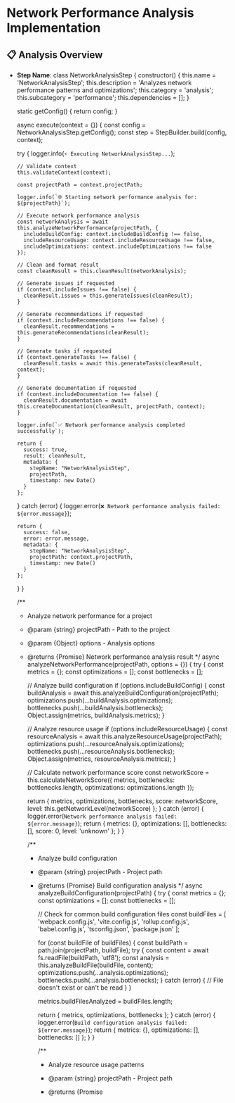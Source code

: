 # Network Performance Analysis Implementation

## 📋 Analysis Overview
- **Step Name**: class NetworkAnalysisStep {
  constructor() {
    this.name = 'NetworkAnalysisStep';
    this.description = 'Analyzes network performance patterns and optimizations';
    this.category = 'analysis';
    this.subcategory = 'performance';
    this.dependencies = [];
  }

  static getConfig() {
    return config;
  }

  async execute(context = {}) {
    const config = NetworkAnalysisStep.getConfig();
    const step = StepBuilder.build(config, context);
    
    try {
      logger.info(`⚡ Executing NetworkAnalysisStep...`);
      
      // Validate context
      this.validateContext(context);

      const projectPath = context.projectPath;
      
      logger.info(`🌐 Starting network performance analysis for: ${projectPath}`);

      // Execute network performance analysis
      const networkAnalysis = await this.analyzeNetworkPerformance(projectPath, {
        includeBuildConfig: context.includeBuildConfig !== false,
        includeResourceUsage: context.includeResourceUsage !== false,
        includeOptimizations: context.includeOptimizations !== false
      });

      // Clean and format result
      const cleanResult = this.cleanResult(networkAnalysis);

      // Generate issues if requested
      if (context.includeIssues !== false) {
        cleanResult.issues = this.generateIssues(cleanResult);
      }

      // Generate recommendations if requested
      if (context.includeRecommendations !== false) {
        cleanResult.recommendations = this.generateRecommendations(cleanResult);
      }

      // Generate tasks if requested
      if (context.generateTasks !== false) {
        cleanResult.tasks = await this.generateTasks(cleanResult, context);
      }

      // Generate documentation if requested
      if (context.includeDocumentation !== false) {
        cleanResult.documentation = await this.createDocumentation(cleanResult, projectPath, context);
      }

      logger.info(`✅ Network performance analysis completed successfully`);

      return {
        success: true,
        result: cleanResult,
        metadata: {
          stepName: "NetworkAnalysisStep",
          projectPath,
          timestamp: new Date()
        }
      };

    } catch (error) {
      logger.error(`❌ Network performance analysis failed: ${error.message}`);
      
      return {
        success: false,
        error: error.message,
        metadata: {
          stepName: "NetworkAnalysisStep",
          projectPath: context.projectPath,
          timestamp: new Date()
        }
      };
    }
  }

  /**
   * Analyze network performance for a project
   * @param {string} projectPath - Path to the project
   * @param {Object} options - Analysis options
   * @returns {Promise<Object>} Network performance analysis result
   */
  async analyzeNetworkPerformance(projectPath, options = {}) {
    try {
      const metrics = {};
      const optimizations = [];
      const bottlenecks = [];

      // Analyze build configuration
      if (options.includeBuildConfig) {
        const buildAnalysis = await this.analyzeBuildConfiguration(projectPath);
        optimizations.push(...buildAnalysis.optimizations);
        bottlenecks.push(...buildAnalysis.bottlenecks);
        Object.assign(metrics, buildAnalysis.metrics);
      }

      // Analyze resource usage
      if (options.includeResourceUsage) {
        const resourceAnalysis = await this.analyzeResourceUsage(projectPath);
        optimizations.push(...resourceAnalysis.optimizations);
        bottlenecks.push(...resourceAnalysis.bottlenecks);
        Object.assign(metrics, resourceAnalysis.metrics);
      }

      // Calculate network performance score
      const networkScore = this.calculateNetworkScore({
        metrics,
        bottlenecks: bottlenecks.length,
        optimizations: optimizations.length
      });

      return {
        metrics,
        optimizations,
        bottlenecks,
        score: networkScore,
        level: this.getNetworkLevel(networkScore)
      };
    } catch (error) {
      logger.error(`Network performance analysis failed: ${error.message}`);
      return { 
        metrics: {}, 
        optimizations: [], 
        bottlenecks: [],
        score: 0,
        level: 'unknown'
      };
    }
  }

  /**
   * Analyze build configuration
   * @param {string} projectPath - Project path
   * @returns {Promise<Object>} Build configuration analysis
   */
  async analyzeBuildConfiguration(projectPath) {
    try {
      const metrics = {};
      const optimizations = [];
      const bottlenecks = [];

      // Check for common build configuration files
      const buildFiles = [
        'webpack.config.js',
        'vite.config.js',
        'rollup.config.js',
        'babel.config.js',
        'tsconfig.json',
        'package.json'
      ];

      for (const buildFile of buildFiles) {
        const buildPath = path.join(projectPath, buildFile);
        try {
          const content = await fs.readFile(buildPath, 'utf8');
          const analysis = this.analyzeBuildFile(buildFile, content);
          optimizations.push(...analysis.optimizations);
          bottlenecks.push(...analysis.bottlenecks);
        } catch (error) {
          // File doesn't exist or can't be read
        }
      }

      metrics.buildFilesAnalyzed = buildFiles.length;

      return { metrics, optimizations, bottlenecks };
    } catch (error) {
      logger.error(`Build configuration analysis failed: ${error.message}`);
      return { metrics: {}, optimizations: [], bottlenecks: [] };
    }
  }

  /**
   * Analyze resource usage patterns
   * @param {string} projectPath - Project path
   * @returns {Promise<Object>} Resource usage analysis
   */
  async analyzeResourceUsage(projectPath) {
    try {
      const metrics = {};
      const optimizations = [];
      const bottlenecks = [];

      // Analyze static assets
      const staticAssets = await this.getStaticAssets(projectPath);
      metrics.staticAssets = staticAssets.length;

      // Check for large assets
      const largeAssets = staticAssets.filter(asset => 
        asset.size > 1024 * 1024 // 1MB
      );

      if (largeAssets.length > 0) {
        bottlenecks.push({
          type: 'network',
          severity: 'medium',
          message: `${largeAssets.length} large static assets detected`,
          suggestion: 'Optimize images and compress large files for better network performance'
        });
      }

      // Check for optimization opportunities
      const imageFiles = staticAssets.filter(asset => 
        /\.(jpg|jpeg|png|gif|svg|webp)$/i.test(asset.path)
      );

      if (imageFiles.length > 0) {
        optimizations.push({
          type: 'network',
          message: `${imageFiles.length} image files detected`,
          suggestion: 'Use modern image formats (WebP) and implement lazy loading for better network performance'
        });
      }

      // Check for CDN usage
      const hasCdnConfig = await this.checkCdnConfiguration(projectPath);
      if (!hasCdnConfig) {
        bottlenecks.push({
          type: 'network',
          severity: 'low',
          message: 'No CDN configuration detected',
          suggestion: 'Consider using a CDN for static assets to improve network performance'
        });
      }

      return { metrics, optimizations, bottlenecks };
    } catch (error) {
      logger.error(`Resource usage analysis failed: ${error.message}`);
      return { metrics: {}, optimizations: [], bottlenecks: [] };
    }
  }

  /**
   * Analyze build configuration file
   * @param {string} filename - Build file name
   * @param {string} content - File content
   * @returns {Object} Build file analysis
   */
  analyzeBuildFile(filename, content) {
    const optimizations = [];
    const bottlenecks = [];

    switch (filename) {
      case 'webpack.config.js':
        if (content.includes('optimization')) {
          optimizations.push({
            type: 'network',
            message: 'Webpack optimization configured',
            suggestion: 'Review optimization settings for best network performance'
          });
        }
        
        if (!content.includes('splitChunks')) {
          bottlenecks.push({
            type: 'network',
            severity: 'medium',
            file: filename,
            message: 'No code splitting configuration detected',
            suggestion: 'Configure splitChunks for better caching and network performance'
          });
        }

        if (content.includes('compression')) {
          optimizations.push({
            type: 'network',
            message: 'Compression configured in webpack',
            suggestion: 'Good for reducing network payload size'
          });
        }
        break;

      case 'vite.config.js':
        if (content.includes('build.rollupOptions')) {
          optimizations.push({
            type: 'network',
            message: 'Vite build optimization configured',
            suggestion: 'Review rollup options for best network performance'
          });
        }

        if (content.includes('build.assetsInlineLimit')) {
          optimizations.push({
            type: 'network',
            message: 'Asset inlining configured',
            suggestion: 'Good for reducing HTTP requests'
          });
        }
        break;

      case 'tsconfig.json':
        try {
          const config = JSON.parse(content);
          if (config.compilerOptions && config.compilerOptions.incremental) {
            optimizations.push({
              type: 'network',
              message: 'TypeScript incremental compilation enabled',
              suggestion: 'Good for build performance and faster deployments'
            });
          }
        } catch (error) {
          // Invalid JSON
        }
        break;

      case 'package.json':
        try {
          const config = JSON.parse(content);
          if (config.scripts && config.scripts.build) {
            optimizations.push({
              type: 'network',
              message: 'Build script configured',
              suggestion: 'Ensure build process optimizes for network performance'
            });
          }
        } catch (error) {
          // Invalid JSON
        }
        break;
    }

    return { optimizations, bottlenecks };
  }

  /**
   * Check for CDN configuration
   * @param {string} projectPath - Project path
   * @returns {Promise<boolean>} Has CDN configuration
   */
  async checkCdnConfiguration(projectPath) {
    try {
      const configFiles = [
        'next.config.js',
        'nuxt.config.js',
        'vite.config.js',
        'webpack.config.js'
      ];

      for (const configFile of configFiles) {
        const configPath = path.join(projectPath, configFile);
        try {
          const content = await fs.readFile(configPath, 'utf8');
          if (content.includes('cdn') || content.includes('assetPrefix') || content.includes('publicPath')) {
            return true;
          }
        } catch (error) {
          // File doesn't exist
        }
      }

      return false;
    } catch (error) {
      return false;
    }
  }

  /**
   * Get static assets from project
   * @param {string} projectPath - Project path
   * @returns {Promise<Array>} Static assets
   */
  async getStaticAssets(projectPath) {
    const assets = [];
    const assetDirs = ['public', 'static', 'assets', 'images', 'media'];
    
    for (const dir of assetDirs) {
      const assetPath = path.join(projectPath, dir);
      try {
        const files = await this.getAllFiles(assetPath);
        for (const file of files) {
          try {
            const stat = await fs.stat(file);
            assets.push({
              path: file,
              size: stat.size,
              relativePath: path.relative(projectPath, file)
            });
          } catch (error) {
            // Skip files that can't be stat'd
          }
        }
      } catch (error) {
        // Directory doesn't exist
      }
    }
    
    return assets;
  }

  /**
   * Get all files from directory recursively
   * @param {string} dir - Directory path
   * @returns {Promise<Array>} All files
   */
  async getAllFiles(dir) {
    const files = [];
    
    try {
      const items = await fs.readdir(dir);
      
      for (const item of items) {
        const fullPath = path.join(dir, item);
        const stat = await fs.stat(fullPath);
        
        if (stat.isDirectory()) {
          if (!item.startsWith('.') && item !== 'node_modules' && item !== '.git') {
            files.push(...await this.getAllFiles(fullPath));
          }
        } else {
          files.push(fullPath);
        }
      }
    } catch (error) {
      // Directory doesn't exist or can't be read
    }
    
    return files;
  }

  /**
   * Calculate network performance score
   * @param {Object} data - Analysis data
   * @returns {number} Network performance score (0-100)
   */
  calculateNetworkScore(data) {
    const { metrics, bottlenecks, optimizations } = data;
    
    // Base score starts at 100
    let score = 100;

    // Penalize for bottlenecks (up to -40 points)
    const bottleneckPenalty = Math.min(bottlenecks * 5, 40);
    score -= bottleneckPenalty;

    // Reward for optimizations (up to +30 points)
    const optimizationBonus = Math.min(optimizations * 3, 30);
    score += optimizationBonus;

    // Bonus for build configuration (up to +10 points)
    if (metrics.buildFilesAnalyzed > 0) {
      score += 10;
    }

    // Bonus for static assets optimization (up to +10 points)
    if (metrics.staticAssets > 0) {
      score += Math.min(metrics.staticAssets * 0.5, 10);
    }

    return Math.max(0, Math.min(100, Math.round(score)));
  }

  /**
   * Get network performance level
   * @param {number} score - Network performance score
   * @returns {string} Performance level
   */
  getNetworkLevel(score) {
    if (score >= 90) return 'excellent';
    if (score >= 80) return 'good';
    if (score >= 70) return 'fair';
    if (score >= 60) return 'poor';
    return 'critical';
  }

  /**
   * Clean and format result
   * @param {Object} result - Analysis result
   * @returns {Object} Cleaned result
   */
  cleanResult(result) {
    return {
      ...result,
      timestamp: new Date().toISOString(),
      step: NetworkAnalysisStep,
      category: 'performance',
      subcategory: 'network'
    };
  }

  /**
   * Validate execution context
   * @param {Object} context - Execution context
   */
  validateContext(context) {
    if (!context.projectPath) {
      throw new Error('Project path is required for network performance analysis');
    }
  }

  /**
   * Calculate analysis coverage
   * @param {Array} files - Analyzed files
   * @param {string} projectPath - Project path
   * @returns {number} Coverage percentage
   */
  calculateCoverage(files, projectPath) {
    // This is a simplified coverage calculation
    return Math.min((files.length / 50) * 100, 100);
  }

  /**
   * Calculate analysis confidence
   * @param {Object} result - Analysis result
   * @returns {number} Confidence percentage
   */
  calculateConfidence(result) {
    const { metrics, bottlenecks, optimizations } = result;
    
    if (!metrics || !bottlenecks || !optimizations) return 0;
    
    // Higher confidence with more data points
    const dataPoints = bottlenecks.length + optimizations.length;
    const baseConfidence = Math.min(dataPoints * 5, 80);
    
    // Additional confidence for comprehensive analysis
    const coverageBonus = metrics.buildFilesAnalyzed > 0 ? 20 : 0;
    
    return Math.min(baseConfidence + coverageBonus, 100);
  }

  /**
   * Generate issues from analysis results
   * @param {Object} result - Analysis result
   * @returns {Array} Issues array
   */
  generateIssues(result) {
    const issues = [];
    
    // Check for low analysis score
    if (result.score < 70) {
      issues.push({
        type: 'low-analysis-score',
        title: 'Low Analysis Score',
        description: `Analysis score of ${result.score}% indicates areas for improvement`,
        severity: 'medium',
        priority: 'medium',
        category: 'performance',
        source: 'NetworkAnalysisStep',
        location: 'analysis-results',
        suggestion: 'Improve analysis results by addressing identified issues'
      });
    }

    // Check for critical issues
    if (result.vulnerabilities && result.vulnerabilities.some(v => v.severity === 'critical')) {
      issues.push({
        type: 'critical-issues',
        title: 'Critical Issues Detected',
        description: 'Critical issues found in the analysis',
        severity: 'critical',
        priority: 'critical',
        category: 'performance',
        source: 'NetworkAnalysisStep',
        location: 'analysis-results',
        suggestion: 'Immediately address critical issues'
      });
    }

    // Check for high severity issues
    if (result.vulnerabilities && result.vulnerabilities.some(v => v.severity === 'high')) {
      issues.push({
        type: 'high-issues',
        title: 'High Severity Issues Detected',
        description: 'High severity issues found in the analysis',
        severity: 'high',
        priority: 'high',
        category: 'performance',
        source: 'NetworkAnalysisStep',
        location: 'analysis-results',
        suggestion: 'Address high severity issues promptly'
      });
    }

    return issues;
  }
  /**
   * Generate recommendations from analysis results
   * @param {Object} result - Analysis result
   * @returns {Array} Recommendations array
   */
  generateRecommendations(result) {
    const recommendations = [];
    
    // Check for low analysis score
    if (result.score < 80) {
      recommendations.push({
        type: 'improve-score',
        title: 'Improve Analysis Score',
        description: `Current score of ${result.score}% can be improved`,
        priority: 'medium',
        category: 'performance',
        source: 'NetworkAnalysisStep',
        action: 'Implement best practices to improve analysis score',
        impact: 'Better code quality and maintainability'
      });
    }

    // Check for missing patterns
    if (result.patterns && result.patterns.length < 3) {
      recommendations.push({
        type: 'add-patterns',
        title: 'Add More Design Patterns',
        description: 'Consider implementing additional design patterns',
        priority: 'medium',
        category: 'performance',
        source: 'NetworkAnalysisStep',
        action: 'Research and implement appropriate design patterns',
        impact: 'Improved code organization and maintainability'
      });
    }

    // Check for security improvements
    if (result.vulnerabilities && result.vulnerabilities.length > 0) {
      recommendations.push({
        type: 'security-improvements',
        title: 'Address Security Vulnerabilities',
        description: `${result.vulnerabilities.length} vulnerabilities found`,
        priority: 'high',
        category: 'performance',
        source: 'NetworkAnalysisStep',
        action: 'Review and fix identified security vulnerabilities',
        impact: 'Enhanced security posture'
      });
    }

    // Check for performance improvements
    if (result.metrics && result.metrics.performanceScore < 80) {
      recommendations.push({
        type: 'performance-improvements',
        title: 'Improve Performance',
        description: 'Performance analysis indicates room for improvement',
        priority: 'medium',
        category: 'performance',
        source: 'NetworkAnalysisStep',
        action: 'Optimize code for better performance',
        impact: 'Faster execution and better user experience'
      });
    }

    return recommendations;
  }
  /**
   * Generate tasks from analysis results
   * @param {Object} result - Analysis result
   * @param {Object} context - Execution context
   * @returns {Array} Tasks array
   */
  async generateTasks(result, context) {
    const tasks = [];
    const projectId = context.projectId || 'default-project';
    
    // Create main improvement task
    const mainTask = {
      id: `network-analysis-step-improvement-${Date.now()}`,
      title: `Improve ${NetworkAnalysisStep} Results`,
      description: `Address issues and implement recommendations from ${NetworkAnalysisStep} analysis`,
      type: 'improvement',
      category: 'performance',
      priority: 'medium',
      status: 'pending',
      projectId: projectId,
      metadata: {
        source: 'NetworkAnalysisStep',
        score: result.score || 0,
        issues: result.issues ? result.issues.length : 0,
        recommendations: result.recommendations ? result.recommendations.length : 0
      },
      estimatedHours: 4,
      phase: 'improvement',
      stage: 'planning'
    };
    
    tasks.push(mainTask);
    
    // Create subtasks for critical issues
    if (result.issues && result.issues.some(issue => issue.severity === 'critical')) {
      const criticalTask = {
        id: `network-analysis-step-critical-${Date.now()}`,
        title: `Fix Critical Issues from ${NetworkAnalysisStep}`,
        description: 'Address critical issues identified in analysis',
        type: 'fix',
        category: 'performance',
        priority: 'critical',
        status: 'pending',
        projectId: projectId,
        parentTaskId: mainTask.id,
        metadata: {
          source: 'NetworkAnalysisStep',
          issues: result.issues.filter(issue => issue.severity === 'critical')
        },
        estimatedHours: 4,
        phase: 'critical-fixes',
        stage: 'implementation'
      };
      tasks.push(criticalTask);
    }
    
    // Create subtasks for high priority issues
    if (result.issues && result.issues.some(issue => issue.severity === 'high')) {
      const highTask = {
        id: `network-analysis-step-high-${Date.now()}`,
        title: `Fix High Priority Issues from ${NetworkAnalysisStep}`,
        description: 'Address high priority issues identified in analysis',
        type: 'fix',
        category: 'performance',
        priority: 'high',
        status: 'pending',
        projectId: projectId,
        parentTaskId: mainTask.id,
        metadata: {
          source: 'NetworkAnalysisStep',
          issues: result.issues.filter(issue => issue.severity === 'high')
        },
        estimatedHours: 3,
        phase: 'high-fixes',
        stage: 'implementation'
      };
      tasks.push(highTask);
    }
    
    return tasks;
  }

  /**
   * Calculate estimated hours for tasks
   * @param {Object} result - Analysis result
   * @returns {number} Estimated hours
   */
  calculateEstimatedHours(result) {
    let totalHours = 2; // Base hours for improvement
    
    if (result.issues) {
      result.issues.forEach(issue => {
        switch (issue.severity) {
          case 'critical':
            totalHours += 2;
            break;
          case 'high':
            totalHours += 1.5;
            break;
          case 'medium':
            totalHours += 1;
            break;
          case 'low':
            totalHours += 0.5;
            break;
        }
      });
    }
    
    if (result.recommendations) {
      totalHours += result.recommendations.length * 0.5;
    }
    
    return Math.round(totalHours * 10) / 10; // Round to 1 decimal place
  }

  /**
   * Create documentation from analysis results
   * @param {Object} result - Analysis result
   * @param {string} projectPath - Project path
   * @param {Object} context - Execution context
   * @returns {Array} Documentation array
   */
  async createDocumentation(result, projectPath, context) {
    const docs = [];
    const docsDir = path.join(projectPath, 'docs', 'analysis', 'performance', 'network-analysis-step');
    
    // Ensure directory exists
    try {
      await fs.mkdir(docsDir, { recursive: true });
    } catch (error) {
      // Directory might already exist, continue
    }
    
    
    // Create implementation file
    const implementationDoc = await this.createImplementationDoc(result, docsDir);
    docs.push(implementationDoc);
    
    // Create analysis report
    const analysisReport = await this.createAnalysisReport(result, docsDir);
    docs.push(analysisReport);
    
    return docs;
  }

  /**
   * Create implementation documentation
   * @param {Object} result - Analysis result
   * @param {string} docsDir - Documentation directory
   * @returns {Object} Implementation document
   */
  async createImplementationDoc(result, docsDir) {
    const docPath = path.join(docsDir, 'network-analysis-implementation.md');
    
    const content = `# Network Performance Analysis Implementation

## 📋 Analysis Overview
- **Step Name**: ${NetworkAnalysisStep}
- **Category**: performance
- **Analysis Date**: ${new Date().toISOString()}
- **Score**: ${result.score || 0}%
- **Level**: ${result.level || 'unknown'}

## 📊 Analysis Results
- **Build Files**: ${result.metrics?.buildFilesAnalyzed || 0}
- **Static Assets**: ${result.metrics?.staticAssets || 0}
- **Files Analyzed**: ${result.metrics?.totalFiles || 0}

## 🎯 Key Findings
${result.bottlenecks ? result.bottlenecks.map(bottleneck => `- **${bottleneck.type}**: ${bottleneck.description}`).join('\n') : '- No bottlenecks detected'}

## 📝 Recommendations
${result.recommendations ? result.recommendations.map(rec => `- **${rec.title}**: ${rec.description}`).join('\n') : '- No recommendations'}

## 🔧 Implementation Tasks
${result.tasks ? result.tasks.map(task => `- **${task.title}**: ${task.description} (${task.estimatedHours}h)`).join('\n') : '- No tasks generated'}
`;

    await fs.writeFile(docPath, content, 'utf8');
    
    return {
      type: 'implementation',
      title: 'Network Performance Analysis Implementation',
      path: docPath,
      category: 'performance',
      source: NetworkAnalysisStep
    };
  }

  /**
   * Create analysis report
   * @param {Object} result - Analysis result
   * @param {string} docsDir - Documentation directory
   * @returns {Object} Analysis report
   */
  async createAnalysisReport(result, docsDir) {
    const docPath = path.join(docsDir, 'network-analysis-report.md');
    
    const content = `# Network Performance Analysis Report

## 📊 Executive Summary
Network performance analysis completed with a score of ${result.score || 0}% (${result.level || 'unknown'} level).

## 🔍 Detailed Analysis
${result.bottlenecks ? result.bottlenecks.map(bottleneck => `
### ${bottleneck.type} Bottleneck
- **File**: ${bottleneck.file || 'N/A'}
- **Description**: ${bottleneck.description}
- **Severity**: ${bottleneck.severity}
- **Suggestion**: ${bottleneck.suggestion}
`).join('\n') : 'No bottlenecks found'}

## 📈 Metrics
- **Build Files**: ${result.metrics?.buildFilesAnalyzed || 0} analyzed
- **Static Assets**: ${result.metrics?.staticAssets || 0} found
- **File Coverage**: ${result.metrics?.totalFiles || 0} files analyzed

## 🎯 Next Steps
Based on the analysis, consider optimizing network performance through better build configurations and asset optimization.
`;

    await fs.writeFile(docPath, content, 'utf8');
    
    return {
      type: 'report',
      title: 'Network Performance Analysis Report',
      path: docPath,
      category: 'performance',
      source: NetworkAnalysisStep
    };
  }
}
- **Category**: performance
- **Analysis Date**: 2025-09-20T19:59:01.350Z
- **Score**: 100%
- **Level**: excellent

## 📊 Analysis Results
- **Build Files**: 6
- **Static Assets**: 0
- **Files Analyzed**: 0

## 🎯 Key Findings
- **network**: undefined

## 📝 Recommendations


## 🔧 Implementation Tasks
- **Improve class NetworkAnalysisStep {
  constructor() {
    this.name = 'NetworkAnalysisStep';
    this.description = 'Analyzes network performance patterns and optimizations';
    this.category = 'analysis';
    this.subcategory = 'performance';
    this.dependencies = [];
  }

  static getConfig() {
    return config;
  }

  async execute(context = {}) {
    const config = NetworkAnalysisStep.getConfig();
    const step = StepBuilder.build(config, context);
    
    try {
      logger.info(`⚡ Executing NetworkAnalysisStep...`);
      
      // Validate context
      this.validateContext(context);

      const projectPath = context.projectPath;
      
      logger.info(`🌐 Starting network performance analysis for: ${projectPath}`);

      // Execute network performance analysis
      const networkAnalysis = await this.analyzeNetworkPerformance(projectPath, {
        includeBuildConfig: context.includeBuildConfig !== false,
        includeResourceUsage: context.includeResourceUsage !== false,
        includeOptimizations: context.includeOptimizations !== false
      });

      // Clean and format result
      const cleanResult = this.cleanResult(networkAnalysis);

      // Generate issues if requested
      if (context.includeIssues !== false) {
        cleanResult.issues = this.generateIssues(cleanResult);
      }

      // Generate recommendations if requested
      if (context.includeRecommendations !== false) {
        cleanResult.recommendations = this.generateRecommendations(cleanResult);
      }

      // Generate tasks if requested
      if (context.generateTasks !== false) {
        cleanResult.tasks = await this.generateTasks(cleanResult, context);
      }

      // Generate documentation if requested
      if (context.includeDocumentation !== false) {
        cleanResult.documentation = await this.createDocumentation(cleanResult, projectPath, context);
      }

      logger.info(`✅ Network performance analysis completed successfully`);

      return {
        success: true,
        result: cleanResult,
        metadata: {
          stepName: "NetworkAnalysisStep",
          projectPath,
          timestamp: new Date()
        }
      };

    } catch (error) {
      logger.error(`❌ Network performance analysis failed: ${error.message}`);
      
      return {
        success: false,
        error: error.message,
        metadata: {
          stepName: "NetworkAnalysisStep",
          projectPath: context.projectPath,
          timestamp: new Date()
        }
      };
    }
  }

  /**
   * Analyze network performance for a project
   * @param {string} projectPath - Path to the project
   * @param {Object} options - Analysis options
   * @returns {Promise<Object>} Network performance analysis result
   */
  async analyzeNetworkPerformance(projectPath, options = {}) {
    try {
      const metrics = {};
      const optimizations = [];
      const bottlenecks = [];

      // Analyze build configuration
      if (options.includeBuildConfig) {
        const buildAnalysis = await this.analyzeBuildConfiguration(projectPath);
        optimizations.push(...buildAnalysis.optimizations);
        bottlenecks.push(...buildAnalysis.bottlenecks);
        Object.assign(metrics, buildAnalysis.metrics);
      }

      // Analyze resource usage
      if (options.includeResourceUsage) {
        const resourceAnalysis = await this.analyzeResourceUsage(projectPath);
        optimizations.push(...resourceAnalysis.optimizations);
        bottlenecks.push(...resourceAnalysis.bottlenecks);
        Object.assign(metrics, resourceAnalysis.metrics);
      }

      // Calculate network performance score
      const networkScore = this.calculateNetworkScore({
        metrics,
        bottlenecks: bottlenecks.length,
        optimizations: optimizations.length
      });

      return {
        metrics,
        optimizations,
        bottlenecks,
        score: networkScore,
        level: this.getNetworkLevel(networkScore)
      };
    } catch (error) {
      logger.error(`Network performance analysis failed: ${error.message}`);
      return { 
        metrics: {}, 
        optimizations: [], 
        bottlenecks: [],
        score: 0,
        level: 'unknown'
      };
    }
  }

  /**
   * Analyze build configuration
   * @param {string} projectPath - Project path
   * @returns {Promise<Object>} Build configuration analysis
   */
  async analyzeBuildConfiguration(projectPath) {
    try {
      const metrics = {};
      const optimizations = [];
      const bottlenecks = [];

      // Check for common build configuration files
      const buildFiles = [
        'webpack.config.js',
        'vite.config.js',
        'rollup.config.js',
        'babel.config.js',
        'tsconfig.json',
        'package.json'
      ];

      for (const buildFile of buildFiles) {
        const buildPath = path.join(projectPath, buildFile);
        try {
          const content = await fs.readFile(buildPath, 'utf8');
          const analysis = this.analyzeBuildFile(buildFile, content);
          optimizations.push(...analysis.optimizations);
          bottlenecks.push(...analysis.bottlenecks);
        } catch (error) {
          // File doesn't exist or can't be read
        }
      }

      metrics.buildFilesAnalyzed = buildFiles.length;

      return { metrics, optimizations, bottlenecks };
    } catch (error) {
      logger.error(`Build configuration analysis failed: ${error.message}`);
      return { metrics: {}, optimizations: [], bottlenecks: [] };
    }
  }

  /**
   * Analyze resource usage patterns
   * @param {string} projectPath - Project path
   * @returns {Promise<Object>} Resource usage analysis
   */
  async analyzeResourceUsage(projectPath) {
    try {
      const metrics = {};
      const optimizations = [];
      const bottlenecks = [];

      // Analyze static assets
      const staticAssets = await this.getStaticAssets(projectPath);
      metrics.staticAssets = staticAssets.length;

      // Check for large assets
      const largeAssets = staticAssets.filter(asset => 
        asset.size > 1024 * 1024 // 1MB
      );

      if (largeAssets.length > 0) {
        bottlenecks.push({
          type: 'network',
          severity: 'medium',
          message: `${largeAssets.length} large static assets detected`,
          suggestion: 'Optimize images and compress large files for better network performance'
        });
      }

      // Check for optimization opportunities
      const imageFiles = staticAssets.filter(asset => 
        /\.(jpg|jpeg|png|gif|svg|webp)$/i.test(asset.path)
      );

      if (imageFiles.length > 0) {
        optimizations.push({
          type: 'network',
          message: `${imageFiles.length} image files detected`,
          suggestion: 'Use modern image formats (WebP) and implement lazy loading for better network performance'
        });
      }

      // Check for CDN usage
      const hasCdnConfig = await this.checkCdnConfiguration(projectPath);
      if (!hasCdnConfig) {
        bottlenecks.push({
          type: 'network',
          severity: 'low',
          message: 'No CDN configuration detected',
          suggestion: 'Consider using a CDN for static assets to improve network performance'
        });
      }

      return { metrics, optimizations, bottlenecks };
    } catch (error) {
      logger.error(`Resource usage analysis failed: ${error.message}`);
      return { metrics: {}, optimizations: [], bottlenecks: [] };
    }
  }

  /**
   * Analyze build configuration file
   * @param {string} filename - Build file name
   * @param {string} content - File content
   * @returns {Object} Build file analysis
   */
  analyzeBuildFile(filename, content) {
    const optimizations = [];
    const bottlenecks = [];

    switch (filename) {
      case 'webpack.config.js':
        if (content.includes('optimization')) {
          optimizations.push({
            type: 'network',
            message: 'Webpack optimization configured',
            suggestion: 'Review optimization settings for best network performance'
          });
        }
        
        if (!content.includes('splitChunks')) {
          bottlenecks.push({
            type: 'network',
            severity: 'medium',
            file: filename,
            message: 'No code splitting configuration detected',
            suggestion: 'Configure splitChunks for better caching and network performance'
          });
        }

        if (content.includes('compression')) {
          optimizations.push({
            type: 'network',
            message: 'Compression configured in webpack',
            suggestion: 'Good for reducing network payload size'
          });
        }
        break;

      case 'vite.config.js':
        if (content.includes('build.rollupOptions')) {
          optimizations.push({
            type: 'network',
            message: 'Vite build optimization configured',
            suggestion: 'Review rollup options for best network performance'
          });
        }

        if (content.includes('build.assetsInlineLimit')) {
          optimizations.push({
            type: 'network',
            message: 'Asset inlining configured',
            suggestion: 'Good for reducing HTTP requests'
          });
        }
        break;

      case 'tsconfig.json':
        try {
          const config = JSON.parse(content);
          if (config.compilerOptions && config.compilerOptions.incremental) {
            optimizations.push({
              type: 'network',
              message: 'TypeScript incremental compilation enabled',
              suggestion: 'Good for build performance and faster deployments'
            });
          }
        } catch (error) {
          // Invalid JSON
        }
        break;

      case 'package.json':
        try {
          const config = JSON.parse(content);
          if (config.scripts && config.scripts.build) {
            optimizations.push({
              type: 'network',
              message: 'Build script configured',
              suggestion: 'Ensure build process optimizes for network performance'
            });
          }
        } catch (error) {
          // Invalid JSON
        }
        break;
    }

    return { optimizations, bottlenecks };
  }

  /**
   * Check for CDN configuration
   * @param {string} projectPath - Project path
   * @returns {Promise<boolean>} Has CDN configuration
   */
  async checkCdnConfiguration(projectPath) {
    try {
      const configFiles = [
        'next.config.js',
        'nuxt.config.js',
        'vite.config.js',
        'webpack.config.js'
      ];

      for (const configFile of configFiles) {
        const configPath = path.join(projectPath, configFile);
        try {
          const content = await fs.readFile(configPath, 'utf8');
          if (content.includes('cdn') || content.includes('assetPrefix') || content.includes('publicPath')) {
            return true;
          }
        } catch (error) {
          // File doesn't exist
        }
      }

      return false;
    } catch (error) {
      return false;
    }
  }

  /**
   * Get static assets from project
   * @param {string} projectPath - Project path
   * @returns {Promise<Array>} Static assets
   */
  async getStaticAssets(projectPath) {
    const assets = [];
    const assetDirs = ['public', 'static', 'assets', 'images', 'media'];
    
    for (const dir of assetDirs) {
      const assetPath = path.join(projectPath, dir);
      try {
        const files = await this.getAllFiles(assetPath);
        for (const file of files) {
          try {
            const stat = await fs.stat(file);
            assets.push({
              path: file,
              size: stat.size,
              relativePath: path.relative(projectPath, file)
            });
          } catch (error) {
            // Skip files that can't be stat'd
          }
        }
      } catch (error) {
        // Directory doesn't exist
      }
    }
    
    return assets;
  }

  /**
   * Get all files from directory recursively
   * @param {string} dir - Directory path
   * @returns {Promise<Array>} All files
   */
  async getAllFiles(dir) {
    const files = [];
    
    try {
      const items = await fs.readdir(dir);
      
      for (const item of items) {
        const fullPath = path.join(dir, item);
        const stat = await fs.stat(fullPath);
        
        if (stat.isDirectory()) {
          if (!item.startsWith('.') && item !== 'node_modules' && item !== '.git') {
            files.push(...await this.getAllFiles(fullPath));
          }
        } else {
          files.push(fullPath);
        }
      }
    } catch (error) {
      // Directory doesn't exist or can't be read
    }
    
    return files;
  }

  /**
   * Calculate network performance score
   * @param {Object} data - Analysis data
   * @returns {number} Network performance score (0-100)
   */
  calculateNetworkScore(data) {
    const { metrics, bottlenecks, optimizations } = data;
    
    // Base score starts at 100
    let score = 100;

    // Penalize for bottlenecks (up to -40 points)
    const bottleneckPenalty = Math.min(bottlenecks * 5, 40);
    score -= bottleneckPenalty;

    // Reward for optimizations (up to +30 points)
    const optimizationBonus = Math.min(optimizations * 3, 30);
    score += optimizationBonus;

    // Bonus for build configuration (up to +10 points)
    if (metrics.buildFilesAnalyzed > 0) {
      score += 10;
    }

    // Bonus for static assets optimization (up to +10 points)
    if (metrics.staticAssets > 0) {
      score += Math.min(metrics.staticAssets * 0.5, 10);
    }

    return Math.max(0, Math.min(100, Math.round(score)));
  }

  /**
   * Get network performance level
   * @param {number} score - Network performance score
   * @returns {string} Performance level
   */
  getNetworkLevel(score) {
    if (score >= 90) return 'excellent';
    if (score >= 80) return 'good';
    if (score >= 70) return 'fair';
    if (score >= 60) return 'poor';
    return 'critical';
  }

  /**
   * Clean and format result
   * @param {Object} result - Analysis result
   * @returns {Object} Cleaned result
   */
  cleanResult(result) {
    return {
      ...result,
      timestamp: new Date().toISOString(),
      step: NetworkAnalysisStep,
      category: 'performance',
      subcategory: 'network'
    };
  }

  /**
   * Validate execution context
   * @param {Object} context - Execution context
   */
  validateContext(context) {
    if (!context.projectPath) {
      throw new Error('Project path is required for network performance analysis');
    }
  }

  /**
   * Calculate analysis coverage
   * @param {Array} files - Analyzed files
   * @param {string} projectPath - Project path
   * @returns {number} Coverage percentage
   */
  calculateCoverage(files, projectPath) {
    // This is a simplified coverage calculation
    return Math.min((files.length / 50) * 100, 100);
  }

  /**
   * Calculate analysis confidence
   * @param {Object} result - Analysis result
   * @returns {number} Confidence percentage
   */
  calculateConfidence(result) {
    const { metrics, bottlenecks, optimizations } = result;
    
    if (!metrics || !bottlenecks || !optimizations) return 0;
    
    // Higher confidence with more data points
    const dataPoints = bottlenecks.length + optimizations.length;
    const baseConfidence = Math.min(dataPoints * 5, 80);
    
    // Additional confidence for comprehensive analysis
    const coverageBonus = metrics.buildFilesAnalyzed > 0 ? 20 : 0;
    
    return Math.min(baseConfidence + coverageBonus, 100);
  }

  /**
   * Generate issues from analysis results
   * @param {Object} result - Analysis result
   * @returns {Array} Issues array
   */
  generateIssues(result) {
    const issues = [];
    
    // Check for low analysis score
    if (result.score < 70) {
      issues.push({
        type: 'low-analysis-score',
        title: 'Low Analysis Score',
        description: `Analysis score of ${result.score}% indicates areas for improvement`,
        severity: 'medium',
        priority: 'medium',
        category: 'performance',
        source: 'NetworkAnalysisStep',
        location: 'analysis-results',
        suggestion: 'Improve analysis results by addressing identified issues'
      });
    }

    // Check for critical issues
    if (result.vulnerabilities && result.vulnerabilities.some(v => v.severity === 'critical')) {
      issues.push({
        type: 'critical-issues',
        title: 'Critical Issues Detected',
        description: 'Critical issues found in the analysis',
        severity: 'critical',
        priority: 'critical',
        category: 'performance',
        source: 'NetworkAnalysisStep',
        location: 'analysis-results',
        suggestion: 'Immediately address critical issues'
      });
    }

    // Check for high severity issues
    if (result.vulnerabilities && result.vulnerabilities.some(v => v.severity === 'high')) {
      issues.push({
        type: 'high-issues',
        title: 'High Severity Issues Detected',
        description: 'High severity issues found in the analysis',
        severity: 'high',
        priority: 'high',
        category: 'performance',
        source: 'NetworkAnalysisStep',
        location: 'analysis-results',
        suggestion: 'Address high severity issues promptly'
      });
    }

    return issues;
  }
  /**
   * Generate recommendations from analysis results
   * @param {Object} result - Analysis result
   * @returns {Array} Recommendations array
   */
  generateRecommendations(result) {
    const recommendations = [];
    
    // Check for low analysis score
    if (result.score < 80) {
      recommendations.push({
        type: 'improve-score',
        title: 'Improve Analysis Score',
        description: `Current score of ${result.score}% can be improved`,
        priority: 'medium',
        category: 'performance',
        source: 'NetworkAnalysisStep',
        action: 'Implement best practices to improve analysis score',
        impact: 'Better code quality and maintainability'
      });
    }

    // Check for missing patterns
    if (result.patterns && result.patterns.length < 3) {
      recommendations.push({
        type: 'add-patterns',
        title: 'Add More Design Patterns',
        description: 'Consider implementing additional design patterns',
        priority: 'medium',
        category: 'performance',
        source: 'NetworkAnalysisStep',
        action: 'Research and implement appropriate design patterns',
        impact: 'Improved code organization and maintainability'
      });
    }

    // Check for security improvements
    if (result.vulnerabilities && result.vulnerabilities.length > 0) {
      recommendations.push({
        type: 'security-improvements',
        title: 'Address Security Vulnerabilities',
        description: `${result.vulnerabilities.length} vulnerabilities found`,
        priority: 'high',
        category: 'performance',
        source: 'NetworkAnalysisStep',
        action: 'Review and fix identified security vulnerabilities',
        impact: 'Enhanced security posture'
      });
    }

    // Check for performance improvements
    if (result.metrics && result.metrics.performanceScore < 80) {
      recommendations.push({
        type: 'performance-improvements',
        title: 'Improve Performance',
        description: 'Performance analysis indicates room for improvement',
        priority: 'medium',
        category: 'performance',
        source: 'NetworkAnalysisStep',
        action: 'Optimize code for better performance',
        impact: 'Faster execution and better user experience'
      });
    }

    return recommendations;
  }
  /**
   * Generate tasks from analysis results
   * @param {Object} result - Analysis result
   * @param {Object} context - Execution context
   * @returns {Array} Tasks array
   */
  async generateTasks(result, context) {
    const tasks = [];
    const projectId = context.projectId || 'default-project';
    
    // Create main improvement task
    const mainTask = {
      id: `network-analysis-step-improvement-${Date.now()}`,
      title: `Improve ${NetworkAnalysisStep} Results`,
      description: `Address issues and implement recommendations from ${NetworkAnalysisStep} analysis`,
      type: 'improvement',
      category: 'performance',
      priority: 'medium',
      status: 'pending',
      projectId: projectId,
      metadata: {
        source: 'NetworkAnalysisStep',
        score: result.score || 0,
        issues: result.issues ? result.issues.length : 0,
        recommendations: result.recommendations ? result.recommendations.length : 0
      },
      estimatedHours: 4,
      phase: 'improvement',
      stage: 'planning'
    };
    
    tasks.push(mainTask);
    
    // Create subtasks for critical issues
    if (result.issues && result.issues.some(issue => issue.severity === 'critical')) {
      const criticalTask = {
        id: `network-analysis-step-critical-${Date.now()}`,
        title: `Fix Critical Issues from ${NetworkAnalysisStep}`,
        description: 'Address critical issues identified in analysis',
        type: 'fix',
        category: 'performance',
        priority: 'critical',
        status: 'pending',
        projectId: projectId,
        parentTaskId: mainTask.id,
        metadata: {
          source: 'NetworkAnalysisStep',
          issues: result.issues.filter(issue => issue.severity === 'critical')
        },
        estimatedHours: 4,
        phase: 'critical-fixes',
        stage: 'implementation'
      };
      tasks.push(criticalTask);
    }
    
    // Create subtasks for high priority issues
    if (result.issues && result.issues.some(issue => issue.severity === 'high')) {
      const highTask = {
        id: `network-analysis-step-high-${Date.now()}`,
        title: `Fix High Priority Issues from ${NetworkAnalysisStep}`,
        description: 'Address high priority issues identified in analysis',
        type: 'fix',
        category: 'performance',
        priority: 'high',
        status: 'pending',
        projectId: projectId,
        parentTaskId: mainTask.id,
        metadata: {
          source: 'NetworkAnalysisStep',
          issues: result.issues.filter(issue => issue.severity === 'high')
        },
        estimatedHours: 3,
        phase: 'high-fixes',
        stage: 'implementation'
      };
      tasks.push(highTask);
    }
    
    return tasks;
  }

  /**
   * Calculate estimated hours for tasks
   * @param {Object} result - Analysis result
   * @returns {number} Estimated hours
   */
  calculateEstimatedHours(result) {
    let totalHours = 2; // Base hours for improvement
    
    if (result.issues) {
      result.issues.forEach(issue => {
        switch (issue.severity) {
          case 'critical':
            totalHours += 2;
            break;
          case 'high':
            totalHours += 1.5;
            break;
          case 'medium':
            totalHours += 1;
            break;
          case 'low':
            totalHours += 0.5;
            break;
        }
      });
    }
    
    if (result.recommendations) {
      totalHours += result.recommendations.length * 0.5;
    }
    
    return Math.round(totalHours * 10) / 10; // Round to 1 decimal place
  }

  /**
   * Create documentation from analysis results
   * @param {Object} result - Analysis result
   * @param {string} projectPath - Project path
   * @param {Object} context - Execution context
   * @returns {Array} Documentation array
   */
  async createDocumentation(result, projectPath, context) {
    const docs = [];
    const docsDir = path.join(projectPath, 'docs', 'analysis', 'performance', 'network-analysis-step');
    
    // Ensure directory exists
    try {
      await fs.mkdir(docsDir, { recursive: true });
    } catch (error) {
      // Directory might already exist, continue
    }
    
    
    // Create implementation file
    const implementationDoc = await this.createImplementationDoc(result, docsDir);
    docs.push(implementationDoc);
    
    // Create analysis report
    const analysisReport = await this.createAnalysisReport(result, docsDir);
    docs.push(analysisReport);
    
    return docs;
  }

  /**
   * Create implementation documentation
   * @param {Object} result - Analysis result
   * @param {string} docsDir - Documentation directory
   * @returns {Object} Implementation document
   */
  async createImplementationDoc(result, docsDir) {
    const docPath = path.join(docsDir, 'network-analysis-implementation.md');
    
    const content = `# Network Performance Analysis Implementation

## 📋 Analysis Overview
- **Step Name**: ${NetworkAnalysisStep}
- **Category**: performance
- **Analysis Date**: ${new Date().toISOString()}
- **Score**: ${result.score || 0}%
- **Level**: ${result.level || 'unknown'}

## 📊 Analysis Results
- **Build Files**: ${result.metrics?.buildFilesAnalyzed || 0}
- **Static Assets**: ${result.metrics?.staticAssets || 0}
- **Files Analyzed**: ${result.metrics?.totalFiles || 0}

## 🎯 Key Findings
${result.bottlenecks ? result.bottlenecks.map(bottleneck => `- **${bottleneck.type}**: ${bottleneck.description}`).join('\n') : '- No bottlenecks detected'}

## 📝 Recommendations
${result.recommendations ? result.recommendations.map(rec => `- **${rec.title}**: ${rec.description}`).join('\n') : '- No recommendations'}

## 🔧 Implementation Tasks
${result.tasks ? result.tasks.map(task => `- **${task.title}**: ${task.description} (${task.estimatedHours}h)`).join('\n') : '- No tasks generated'}
`;

    await fs.writeFile(docPath, content, 'utf8');
    
    return {
      type: 'implementation',
      title: 'Network Performance Analysis Implementation',
      path: docPath,
      category: 'performance',
      source: NetworkAnalysisStep
    };
  }

  /**
   * Create analysis report
   * @param {Object} result - Analysis result
   * @param {string} docsDir - Documentation directory
   * @returns {Object} Analysis report
   */
  async createAnalysisReport(result, docsDir) {
    const docPath = path.join(docsDir, 'network-analysis-report.md');
    
    const content = `# Network Performance Analysis Report

## 📊 Executive Summary
Network performance analysis completed with a score of ${result.score || 0}% (${result.level || 'unknown'} level).

## 🔍 Detailed Analysis
${result.bottlenecks ? result.bottlenecks.map(bottleneck => `
### ${bottleneck.type} Bottleneck
- **File**: ${bottleneck.file || 'N/A'}
- **Description**: ${bottleneck.description}
- **Severity**: ${bottleneck.severity}
- **Suggestion**: ${bottleneck.suggestion}
`).join('\n') : 'No bottlenecks found'}

## 📈 Metrics
- **Build Files**: ${result.metrics?.buildFilesAnalyzed || 0} analyzed
- **Static Assets**: ${result.metrics?.staticAssets || 0} found
- **File Coverage**: ${result.metrics?.totalFiles || 0} files analyzed

## 🎯 Next Steps
Based on the analysis, consider optimizing network performance through better build configurations and asset optimization.
`;

    await fs.writeFile(docPath, content, 'utf8');
    
    return {
      type: 'report',
      title: 'Network Performance Analysis Report',
      path: docPath,
      category: 'performance',
      source: NetworkAnalysisStep
    };
  }
} Results**: Address issues and implement recommendations from class NetworkAnalysisStep {
  constructor() {
    this.name = 'NetworkAnalysisStep';
    this.description = 'Analyzes network performance patterns and optimizations';
    this.category = 'analysis';
    this.subcategory = 'performance';
    this.dependencies = [];
  }

  static getConfig() {
    return config;
  }

  async execute(context = {}) {
    const config = NetworkAnalysisStep.getConfig();
    const step = StepBuilder.build(config, context);
    
    try {
      logger.info(`⚡ Executing NetworkAnalysisStep...`);
      
      // Validate context
      this.validateContext(context);

      const projectPath = context.projectPath;
      
      logger.info(`🌐 Starting network performance analysis for: ${projectPath}`);

      // Execute network performance analysis
      const networkAnalysis = await this.analyzeNetworkPerformance(projectPath, {
        includeBuildConfig: context.includeBuildConfig !== false,
        includeResourceUsage: context.includeResourceUsage !== false,
        includeOptimizations: context.includeOptimizations !== false
      });

      // Clean and format result
      const cleanResult = this.cleanResult(networkAnalysis);

      // Generate issues if requested
      if (context.includeIssues !== false) {
        cleanResult.issues = this.generateIssues(cleanResult);
      }

      // Generate recommendations if requested
      if (context.includeRecommendations !== false) {
        cleanResult.recommendations = this.generateRecommendations(cleanResult);
      }

      // Generate tasks if requested
      if (context.generateTasks !== false) {
        cleanResult.tasks = await this.generateTasks(cleanResult, context);
      }

      // Generate documentation if requested
      if (context.includeDocumentation !== false) {
        cleanResult.documentation = await this.createDocumentation(cleanResult, projectPath, context);
      }

      logger.info(`✅ Network performance analysis completed successfully`);

      return {
        success: true,
        result: cleanResult,
        metadata: {
          stepName: "NetworkAnalysisStep",
          projectPath,
          timestamp: new Date()
        }
      };

    } catch (error) {
      logger.error(`❌ Network performance analysis failed: ${error.message}`);
      
      return {
        success: false,
        error: error.message,
        metadata: {
          stepName: "NetworkAnalysisStep",
          projectPath: context.projectPath,
          timestamp: new Date()
        }
      };
    }
  }

  /**
   * Analyze network performance for a project
   * @param {string} projectPath - Path to the project
   * @param {Object} options - Analysis options
   * @returns {Promise<Object>} Network performance analysis result
   */
  async analyzeNetworkPerformance(projectPath, options = {}) {
    try {
      const metrics = {};
      const optimizations = [];
      const bottlenecks = [];

      // Analyze build configuration
      if (options.includeBuildConfig) {
        const buildAnalysis = await this.analyzeBuildConfiguration(projectPath);
        optimizations.push(...buildAnalysis.optimizations);
        bottlenecks.push(...buildAnalysis.bottlenecks);
        Object.assign(metrics, buildAnalysis.metrics);
      }

      // Analyze resource usage
      if (options.includeResourceUsage) {
        const resourceAnalysis = await this.analyzeResourceUsage(projectPath);
        optimizations.push(...resourceAnalysis.optimizations);
        bottlenecks.push(...resourceAnalysis.bottlenecks);
        Object.assign(metrics, resourceAnalysis.metrics);
      }

      // Calculate network performance score
      const networkScore = this.calculateNetworkScore({
        metrics,
        bottlenecks: bottlenecks.length,
        optimizations: optimizations.length
      });

      return {
        metrics,
        optimizations,
        bottlenecks,
        score: networkScore,
        level: this.getNetworkLevel(networkScore)
      };
    } catch (error) {
      logger.error(`Network performance analysis failed: ${error.message}`);
      return { 
        metrics: {}, 
        optimizations: [], 
        bottlenecks: [],
        score: 0,
        level: 'unknown'
      };
    }
  }

  /**
   * Analyze build configuration
   * @param {string} projectPath - Project path
   * @returns {Promise<Object>} Build configuration analysis
   */
  async analyzeBuildConfiguration(projectPath) {
    try {
      const metrics = {};
      const optimizations = [];
      const bottlenecks = [];

      // Check for common build configuration files
      const buildFiles = [
        'webpack.config.js',
        'vite.config.js',
        'rollup.config.js',
        'babel.config.js',
        'tsconfig.json',
        'package.json'
      ];

      for (const buildFile of buildFiles) {
        const buildPath = path.join(projectPath, buildFile);
        try {
          const content = await fs.readFile(buildPath, 'utf8');
          const analysis = this.analyzeBuildFile(buildFile, content);
          optimizations.push(...analysis.optimizations);
          bottlenecks.push(...analysis.bottlenecks);
        } catch (error) {
          // File doesn't exist or can't be read
        }
      }

      metrics.buildFilesAnalyzed = buildFiles.length;

      return { metrics, optimizations, bottlenecks };
    } catch (error) {
      logger.error(`Build configuration analysis failed: ${error.message}`);
      return { metrics: {}, optimizations: [], bottlenecks: [] };
    }
  }

  /**
   * Analyze resource usage patterns
   * @param {string} projectPath - Project path
   * @returns {Promise<Object>} Resource usage analysis
   */
  async analyzeResourceUsage(projectPath) {
    try {
      const metrics = {};
      const optimizations = [];
      const bottlenecks = [];

      // Analyze static assets
      const staticAssets = await this.getStaticAssets(projectPath);
      metrics.staticAssets = staticAssets.length;

      // Check for large assets
      const largeAssets = staticAssets.filter(asset => 
        asset.size > 1024 * 1024 // 1MB
      );

      if (largeAssets.length > 0) {
        bottlenecks.push({
          type: 'network',
          severity: 'medium',
          message: `${largeAssets.length} large static assets detected`,
          suggestion: 'Optimize images and compress large files for better network performance'
        });
      }

      // Check for optimization opportunities
      const imageFiles = staticAssets.filter(asset => 
        /\.(jpg|jpeg|png|gif|svg|webp)$/i.test(asset.path)
      );

      if (imageFiles.length > 0) {
        optimizations.push({
          type: 'network',
          message: `${imageFiles.length} image files detected`,
          suggestion: 'Use modern image formats (WebP) and implement lazy loading for better network performance'
        });
      }

      // Check for CDN usage
      const hasCdnConfig = await this.checkCdnConfiguration(projectPath);
      if (!hasCdnConfig) {
        bottlenecks.push({
          type: 'network',
          severity: 'low',
          message: 'No CDN configuration detected',
          suggestion: 'Consider using a CDN for static assets to improve network performance'
        });
      }

      return { metrics, optimizations, bottlenecks };
    } catch (error) {
      logger.error(`Resource usage analysis failed: ${error.message}`);
      return { metrics: {}, optimizations: [], bottlenecks: [] };
    }
  }

  /**
   * Analyze build configuration file
   * @param {string} filename - Build file name
   * @param {string} content - File content
   * @returns {Object} Build file analysis
   */
  analyzeBuildFile(filename, content) {
    const optimizations = [];
    const bottlenecks = [];

    switch (filename) {
      case 'webpack.config.js':
        if (content.includes('optimization')) {
          optimizations.push({
            type: 'network',
            message: 'Webpack optimization configured',
            suggestion: 'Review optimization settings for best network performance'
          });
        }
        
        if (!content.includes('splitChunks')) {
          bottlenecks.push({
            type: 'network',
            severity: 'medium',
            file: filename,
            message: 'No code splitting configuration detected',
            suggestion: 'Configure splitChunks for better caching and network performance'
          });
        }

        if (content.includes('compression')) {
          optimizations.push({
            type: 'network',
            message: 'Compression configured in webpack',
            suggestion: 'Good for reducing network payload size'
          });
        }
        break;

      case 'vite.config.js':
        if (content.includes('build.rollupOptions')) {
          optimizations.push({
            type: 'network',
            message: 'Vite build optimization configured',
            suggestion: 'Review rollup options for best network performance'
          });
        }

        if (content.includes('build.assetsInlineLimit')) {
          optimizations.push({
            type: 'network',
            message: 'Asset inlining configured',
            suggestion: 'Good for reducing HTTP requests'
          });
        }
        break;

      case 'tsconfig.json':
        try {
          const config = JSON.parse(content);
          if (config.compilerOptions && config.compilerOptions.incremental) {
            optimizations.push({
              type: 'network',
              message: 'TypeScript incremental compilation enabled',
              suggestion: 'Good for build performance and faster deployments'
            });
          }
        } catch (error) {
          // Invalid JSON
        }
        break;

      case 'package.json':
        try {
          const config = JSON.parse(content);
          if (config.scripts && config.scripts.build) {
            optimizations.push({
              type: 'network',
              message: 'Build script configured',
              suggestion: 'Ensure build process optimizes for network performance'
            });
          }
        } catch (error) {
          // Invalid JSON
        }
        break;
    }

    return { optimizations, bottlenecks };
  }

  /**
   * Check for CDN configuration
   * @param {string} projectPath - Project path
   * @returns {Promise<boolean>} Has CDN configuration
   */
  async checkCdnConfiguration(projectPath) {
    try {
      const configFiles = [
        'next.config.js',
        'nuxt.config.js',
        'vite.config.js',
        'webpack.config.js'
      ];

      for (const configFile of configFiles) {
        const configPath = path.join(projectPath, configFile);
        try {
          const content = await fs.readFile(configPath, 'utf8');
          if (content.includes('cdn') || content.includes('assetPrefix') || content.includes('publicPath')) {
            return true;
          }
        } catch (error) {
          // File doesn't exist
        }
      }

      return false;
    } catch (error) {
      return false;
    }
  }

  /**
   * Get static assets from project
   * @param {string} projectPath - Project path
   * @returns {Promise<Array>} Static assets
   */
  async getStaticAssets(projectPath) {
    const assets = [];
    const assetDirs = ['public', 'static', 'assets', 'images', 'media'];
    
    for (const dir of assetDirs) {
      const assetPath = path.join(projectPath, dir);
      try {
        const files = await this.getAllFiles(assetPath);
        for (const file of files) {
          try {
            const stat = await fs.stat(file);
            assets.push({
              path: file,
              size: stat.size,
              relativePath: path.relative(projectPath, file)
            });
          } catch (error) {
            // Skip files that can't be stat'd
          }
        }
      } catch (error) {
        // Directory doesn't exist
      }
    }
    
    return assets;
  }

  /**
   * Get all files from directory recursively
   * @param {string} dir - Directory path
   * @returns {Promise<Array>} All files
   */
  async getAllFiles(dir) {
    const files = [];
    
    try {
      const items = await fs.readdir(dir);
      
      for (const item of items) {
        const fullPath = path.join(dir, item);
        const stat = await fs.stat(fullPath);
        
        if (stat.isDirectory()) {
          if (!item.startsWith('.') && item !== 'node_modules' && item !== '.git') {
            files.push(...await this.getAllFiles(fullPath));
          }
        } else {
          files.push(fullPath);
        }
      }
    } catch (error) {
      // Directory doesn't exist or can't be read
    }
    
    return files;
  }

  /**
   * Calculate network performance score
   * @param {Object} data - Analysis data
   * @returns {number} Network performance score (0-100)
   */
  calculateNetworkScore(data) {
    const { metrics, bottlenecks, optimizations } = data;
    
    // Base score starts at 100
    let score = 100;

    // Penalize for bottlenecks (up to -40 points)
    const bottleneckPenalty = Math.min(bottlenecks * 5, 40);
    score -= bottleneckPenalty;

    // Reward for optimizations (up to +30 points)
    const optimizationBonus = Math.min(optimizations * 3, 30);
    score += optimizationBonus;

    // Bonus for build configuration (up to +10 points)
    if (metrics.buildFilesAnalyzed > 0) {
      score += 10;
    }

    // Bonus for static assets optimization (up to +10 points)
    if (metrics.staticAssets > 0) {
      score += Math.min(metrics.staticAssets * 0.5, 10);
    }

    return Math.max(0, Math.min(100, Math.round(score)));
  }

  /**
   * Get network performance level
   * @param {number} score - Network performance score
   * @returns {string} Performance level
   */
  getNetworkLevel(score) {
    if (score >= 90) return 'excellent';
    if (score >= 80) return 'good';
    if (score >= 70) return 'fair';
    if (score >= 60) return 'poor';
    return 'critical';
  }

  /**
   * Clean and format result
   * @param {Object} result - Analysis result
   * @returns {Object} Cleaned result
   */
  cleanResult(result) {
    return {
      ...result,
      timestamp: new Date().toISOString(),
      step: NetworkAnalysisStep,
      category: 'performance',
      subcategory: 'network'
    };
  }

  /**
   * Validate execution context
   * @param {Object} context - Execution context
   */
  validateContext(context) {
    if (!context.projectPath) {
      throw new Error('Project path is required for network performance analysis');
    }
  }

  /**
   * Calculate analysis coverage
   * @param {Array} files - Analyzed files
   * @param {string} projectPath - Project path
   * @returns {number} Coverage percentage
   */
  calculateCoverage(files, projectPath) {
    // This is a simplified coverage calculation
    return Math.min((files.length / 50) * 100, 100);
  }

  /**
   * Calculate analysis confidence
   * @param {Object} result - Analysis result
   * @returns {number} Confidence percentage
   */
  calculateConfidence(result) {
    const { metrics, bottlenecks, optimizations } = result;
    
    if (!metrics || !bottlenecks || !optimizations) return 0;
    
    // Higher confidence with more data points
    const dataPoints = bottlenecks.length + optimizations.length;
    const baseConfidence = Math.min(dataPoints * 5, 80);
    
    // Additional confidence for comprehensive analysis
    const coverageBonus = metrics.buildFilesAnalyzed > 0 ? 20 : 0;
    
    return Math.min(baseConfidence + coverageBonus, 100);
  }

  /**
   * Generate issues from analysis results
   * @param {Object} result - Analysis result
   * @returns {Array} Issues array
   */
  generateIssues(result) {
    const issues = [];
    
    // Check for low analysis score
    if (result.score < 70) {
      issues.push({
        type: 'low-analysis-score',
        title: 'Low Analysis Score',
        description: `Analysis score of ${result.score}% indicates areas for improvement`,
        severity: 'medium',
        priority: 'medium',
        category: 'performance',
        source: 'NetworkAnalysisStep',
        location: 'analysis-results',
        suggestion: 'Improve analysis results by addressing identified issues'
      });
    }

    // Check for critical issues
    if (result.vulnerabilities && result.vulnerabilities.some(v => v.severity === 'critical')) {
      issues.push({
        type: 'critical-issues',
        title: 'Critical Issues Detected',
        description: 'Critical issues found in the analysis',
        severity: 'critical',
        priority: 'critical',
        category: 'performance',
        source: 'NetworkAnalysisStep',
        location: 'analysis-results',
        suggestion: 'Immediately address critical issues'
      });
    }

    // Check for high severity issues
    if (result.vulnerabilities && result.vulnerabilities.some(v => v.severity === 'high')) {
      issues.push({
        type: 'high-issues',
        title: 'High Severity Issues Detected',
        description: 'High severity issues found in the analysis',
        severity: 'high',
        priority: 'high',
        category: 'performance',
        source: 'NetworkAnalysisStep',
        location: 'analysis-results',
        suggestion: 'Address high severity issues promptly'
      });
    }

    return issues;
  }
  /**
   * Generate recommendations from analysis results
   * @param {Object} result - Analysis result
   * @returns {Array} Recommendations array
   */
  generateRecommendations(result) {
    const recommendations = [];
    
    // Check for low analysis score
    if (result.score < 80) {
      recommendations.push({
        type: 'improve-score',
        title: 'Improve Analysis Score',
        description: `Current score of ${result.score}% can be improved`,
        priority: 'medium',
        category: 'performance',
        source: 'NetworkAnalysisStep',
        action: 'Implement best practices to improve analysis score',
        impact: 'Better code quality and maintainability'
      });
    }

    // Check for missing patterns
    if (result.patterns && result.patterns.length < 3) {
      recommendations.push({
        type: 'add-patterns',
        title: 'Add More Design Patterns',
        description: 'Consider implementing additional design patterns',
        priority: 'medium',
        category: 'performance',
        source: 'NetworkAnalysisStep',
        action: 'Research and implement appropriate design patterns',
        impact: 'Improved code organization and maintainability'
      });
    }

    // Check for security improvements
    if (result.vulnerabilities && result.vulnerabilities.length > 0) {
      recommendations.push({
        type: 'security-improvements',
        title: 'Address Security Vulnerabilities',
        description: `${result.vulnerabilities.length} vulnerabilities found`,
        priority: 'high',
        category: 'performance',
        source: 'NetworkAnalysisStep',
        action: 'Review and fix identified security vulnerabilities',
        impact: 'Enhanced security posture'
      });
    }

    // Check for performance improvements
    if (result.metrics && result.metrics.performanceScore < 80) {
      recommendations.push({
        type: 'performance-improvements',
        title: 'Improve Performance',
        description: 'Performance analysis indicates room for improvement',
        priority: 'medium',
        category: 'performance',
        source: 'NetworkAnalysisStep',
        action: 'Optimize code for better performance',
        impact: 'Faster execution and better user experience'
      });
    }

    return recommendations;
  }
  /**
   * Generate tasks from analysis results
   * @param {Object} result - Analysis result
   * @param {Object} context - Execution context
   * @returns {Array} Tasks array
   */
  async generateTasks(result, context) {
    const tasks = [];
    const projectId = context.projectId || 'default-project';
    
    // Create main improvement task
    const mainTask = {
      id: `network-analysis-step-improvement-${Date.now()}`,
      title: `Improve ${NetworkAnalysisStep} Results`,
      description: `Address issues and implement recommendations from ${NetworkAnalysisStep} analysis`,
      type: 'improvement',
      category: 'performance',
      priority: 'medium',
      status: 'pending',
      projectId: projectId,
      metadata: {
        source: 'NetworkAnalysisStep',
        score: result.score || 0,
        issues: result.issues ? result.issues.length : 0,
        recommendations: result.recommendations ? result.recommendations.length : 0
      },
      estimatedHours: 4,
      phase: 'improvement',
      stage: 'planning'
    };
    
    tasks.push(mainTask);
    
    // Create subtasks for critical issues
    if (result.issues && result.issues.some(issue => issue.severity === 'critical')) {
      const criticalTask = {
        id: `network-analysis-step-critical-${Date.now()}`,
        title: `Fix Critical Issues from ${NetworkAnalysisStep}`,
        description: 'Address critical issues identified in analysis',
        type: 'fix',
        category: 'performance',
        priority: 'critical',
        status: 'pending',
        projectId: projectId,
        parentTaskId: mainTask.id,
        metadata: {
          source: 'NetworkAnalysisStep',
          issues: result.issues.filter(issue => issue.severity === 'critical')
        },
        estimatedHours: 4,
        phase: 'critical-fixes',
        stage: 'implementation'
      };
      tasks.push(criticalTask);
    }
    
    // Create subtasks for high priority issues
    if (result.issues && result.issues.some(issue => issue.severity === 'high')) {
      const highTask = {
        id: `network-analysis-step-high-${Date.now()}`,
        title: `Fix High Priority Issues from ${NetworkAnalysisStep}`,
        description: 'Address high priority issues identified in analysis',
        type: 'fix',
        category: 'performance',
        priority: 'high',
        status: 'pending',
        projectId: projectId,
        parentTaskId: mainTask.id,
        metadata: {
          source: 'NetworkAnalysisStep',
          issues: result.issues.filter(issue => issue.severity === 'high')
        },
        estimatedHours: 3,
        phase: 'high-fixes',
        stage: 'implementation'
      };
      tasks.push(highTask);
    }
    
    return tasks;
  }

  /**
   * Calculate estimated hours for tasks
   * @param {Object} result - Analysis result
   * @returns {number} Estimated hours
   */
  calculateEstimatedHours(result) {
    let totalHours = 2; // Base hours for improvement
    
    if (result.issues) {
      result.issues.forEach(issue => {
        switch (issue.severity) {
          case 'critical':
            totalHours += 2;
            break;
          case 'high':
            totalHours += 1.5;
            break;
          case 'medium':
            totalHours += 1;
            break;
          case 'low':
            totalHours += 0.5;
            break;
        }
      });
    }
    
    if (result.recommendations) {
      totalHours += result.recommendations.length * 0.5;
    }
    
    return Math.round(totalHours * 10) / 10; // Round to 1 decimal place
  }

  /**
   * Create documentation from analysis results
   * @param {Object} result - Analysis result
   * @param {string} projectPath - Project path
   * @param {Object} context - Execution context
   * @returns {Array} Documentation array
   */
  async createDocumentation(result, projectPath, context) {
    const docs = [];
    const docsDir = path.join(projectPath, 'docs', 'analysis', 'performance', 'network-analysis-step');
    
    // Ensure directory exists
    try {
      await fs.mkdir(docsDir, { recursive: true });
    } catch (error) {
      // Directory might already exist, continue
    }
    
    
    // Create implementation file
    const implementationDoc = await this.createImplementationDoc(result, docsDir);
    docs.push(implementationDoc);
    
    // Create analysis report
    const analysisReport = await this.createAnalysisReport(result, docsDir);
    docs.push(analysisReport);
    
    return docs;
  }

  /**
   * Create implementation documentation
   * @param {Object} result - Analysis result
   * @param {string} docsDir - Documentation directory
   * @returns {Object} Implementation document
   */
  async createImplementationDoc(result, docsDir) {
    const docPath = path.join(docsDir, 'network-analysis-implementation.md');
    
    const content = `# Network Performance Analysis Implementation

## 📋 Analysis Overview
- **Step Name**: ${NetworkAnalysisStep}
- **Category**: performance
- **Analysis Date**: ${new Date().toISOString()}
- **Score**: ${result.score || 0}%
- **Level**: ${result.level || 'unknown'}

## 📊 Analysis Results
- **Build Files**: ${result.metrics?.buildFilesAnalyzed || 0}
- **Static Assets**: ${result.metrics?.staticAssets || 0}
- **Files Analyzed**: ${result.metrics?.totalFiles || 0}

## 🎯 Key Findings
${result.bottlenecks ? result.bottlenecks.map(bottleneck => `- **${bottleneck.type}**: ${bottleneck.description}`).join('\n') : '- No bottlenecks detected'}

## 📝 Recommendations
${result.recommendations ? result.recommendations.map(rec => `- **${rec.title}**: ${rec.description}`).join('\n') : '- No recommendations'}

## 🔧 Implementation Tasks
${result.tasks ? result.tasks.map(task => `- **${task.title}**: ${task.description} (${task.estimatedHours}h)`).join('\n') : '- No tasks generated'}
`;

    await fs.writeFile(docPath, content, 'utf8');
    
    return {
      type: 'implementation',
      title: 'Network Performance Analysis Implementation',
      path: docPath,
      category: 'performance',
      source: NetworkAnalysisStep
    };
  }

  /**
   * Create analysis report
   * @param {Object} result - Analysis result
   * @param {string} docsDir - Documentation directory
   * @returns {Object} Analysis report
   */
  async createAnalysisReport(result, docsDir) {
    const docPath = path.join(docsDir, 'network-analysis-report.md');
    
    const content = `# Network Performance Analysis Report

## 📊 Executive Summary
Network performance analysis completed with a score of ${result.score || 0}% (${result.level || 'unknown'} level).

## 🔍 Detailed Analysis
${result.bottlenecks ? result.bottlenecks.map(bottleneck => `
### ${bottleneck.type} Bottleneck
- **File**: ${bottleneck.file || 'N/A'}
- **Description**: ${bottleneck.description}
- **Severity**: ${bottleneck.severity}
- **Suggestion**: ${bottleneck.suggestion}
`).join('\n') : 'No bottlenecks found'}

## 📈 Metrics
- **Build Files**: ${result.metrics?.buildFilesAnalyzed || 0} analyzed
- **Static Assets**: ${result.metrics?.staticAssets || 0} found
- **File Coverage**: ${result.metrics?.totalFiles || 0} files analyzed

## 🎯 Next Steps
Based on the analysis, consider optimizing network performance through better build configurations and asset optimization.
`;

    await fs.writeFile(docPath, content, 'utf8');
    
    return {
      type: 'report',
      title: 'Network Performance Analysis Report',
      path: docPath,
      category: 'performance',
      source: NetworkAnalysisStep
    };
  }
} analysis (4h)
